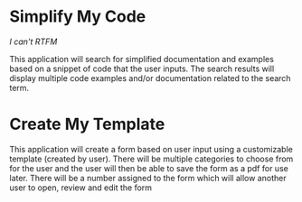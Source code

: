 # Simplify My Code
<i>I can't RTFM</i>
<p>This application will search for simplified documentation and examples based on a snippet of code that the user inputs. The search results will display multiple code examples and/or documentation related to the search term.</p>

# Create My Template
<p>This application will create a form based on user input using a customizable template (created by user). There will be multiple categories to choose from for the user and the user will then be able to save the form as a pdf for use later. There will be a number assigned to the form which will allow another user to open, review and edit the form</p>
